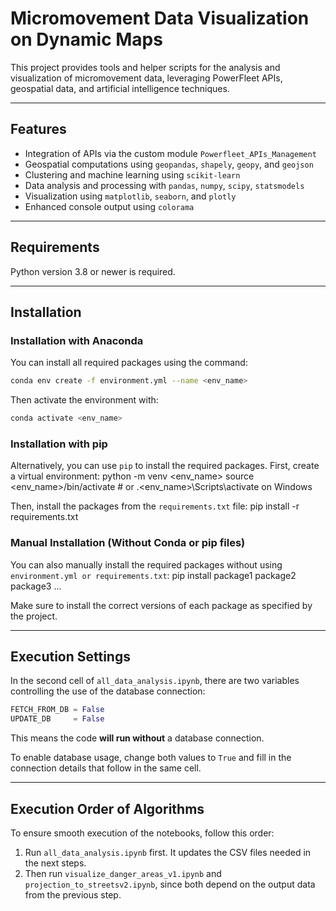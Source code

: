 
# Micromovement Data Visualization on Dynamic Maps

This project provides tools and helper scripts for the analysis and visualization of micromovement data, leveraging PowerFleet APIs, geospatial data, and artificial intelligence techniques.

---

## Features

- Integration of APIs via the custom module `Powerfleet_APIs_Management`
- Geospatial computations using `geopandas`, `shapely`, `geopy`, and `geojson`
- Clustering and machine learning using `scikit-learn`
- Data analysis and processing with `pandas`, `numpy`, `scipy`, `statsmodels`
- Visualization using `matplotlib`, `seaborn`, and `plotly`
- Enhanced console output using `colorama`

---

## Requirements

Python version 3.8 or newer is required.

---

## Installation

### Installation with Anaconda

You can install all required packages using the command:

```bash
conda env create -f environment.yml --name <env_name>
```

Then activate the environment with:

```bash
conda activate <env_name>
```

### Installation with pip

Alternatively, you can use `pip` to install the required packages. First, create a virtual environment:
python -m venv <env_name>
source <env_name>/bin/activate  # or .\<env_name>\Scripts\activate on Windows

Then, install the packages from the `requirements.txt` file:
pip install -r requirements.txt


### Manual Installation (Without Conda or pip files)

You can also manually install the required packages without using `environment.yml or requirements.txt`:
pip install package1 package2 package3 ...

Make sure to install the correct versions of each package as specified by the project.

---

## Execution Settings

In the second cell of `all_data_analysis.ipynb`, there are two variables controlling the use of the database connection:

```python
FETCH_FROM_DB = False
UPDATE_DB     = False
```

This means the code **will run without** a database connection.

To enable database usage, change both values to `True` and fill in the connection details that follow in the same cell.

---

## Execution Order of Algorithms

To ensure smooth execution of the notebooks, follow this order:

1. Run `all_data_analysis.ipynb` first. It updates the CSV files needed in the next steps.
2. Then run `visualize_danger_areas_v1.ipynb` and `projection_to_streetsv2.ipynb`, since both depend on the output data from the previous step.
